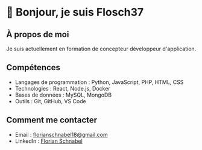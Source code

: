 # 👋 Bonjour, je suis Flosch37

## À propos de moi
Je suis actuellement en formation de concepteur développeur d'application.

## Compétences
- Langages de programmation : Python, JavaScript, PHP, HTML, CSS
- Technologies : React, Node.js, Docker
- Bases de données : MySQL, MongoDB
- Outils : Git, GitHub, VS Code

## Comment me contacter
- Email : [florianschnabel18@gmail.com](mailto:florianschnabel18@gmail.com)
- LinkedIn : [Florian Schnabel](https://www.linkedin.com/in/florian-schnabel-aaa700263/)
